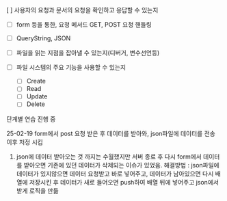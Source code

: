 [ ] 사용자의 요청과 문서의 요청을 확인하고 응답할 수 있는지

-   [ ] form 등을 통한, 요청 메서드 GET, POST 요청 핸들링
-   [ ] QueryString, JSON

-   [ ] 파일을 읽는 지점을 잡아낼 수 있는지(디버거, 변수선언등)
-   [ ] 파일 시스템의 주요 기능을 사용할 수 있는지
    -   [ ] Create
    -   [ ] Read
    -   [ ] Update
    -   [ ] Delete

단계별 연습 진행 중

25-02-19
form에서 post 요청 받은 후 데이터를 받아와, json파일에 데이터를 전송 이후 저정 시킴

1. json에 데이터 받아오는 것 까지는 수월했지만 서버 종료 후 다시 form에서 데이터를 받아오면 기존에 있던 데이터가 삭제되는 이슈가 있었음.
   해결방법 : json파일에 데이터가 있지않으면 데이터 요청받고 바로 넣어주고, 데이터가 남아있으면 다시 배열에 저장시킨 후 데이터가 새로 들어오면 push하여 배열 뒤에 넣어주고 json에서 받게 로직을 만듦
